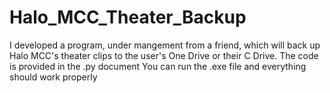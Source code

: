 # Halo_MCC_Theater_Backup
I developed a program, under mangement from a friend, which will back up Halo MCC's theater clips to the user's One Drive or their C Drive. 
The code is provided in the .py document
You can run the .exe file and everything should work properly 
